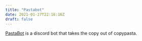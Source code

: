 ```yaml
---
title: "Pastabot"
date: 2021-01-27T22:16:16Z
draft: false
---
```


[PastaBot](https://github.com/lemonase/pastabot)
is a discord bot that takes the copy out of copypasta.
